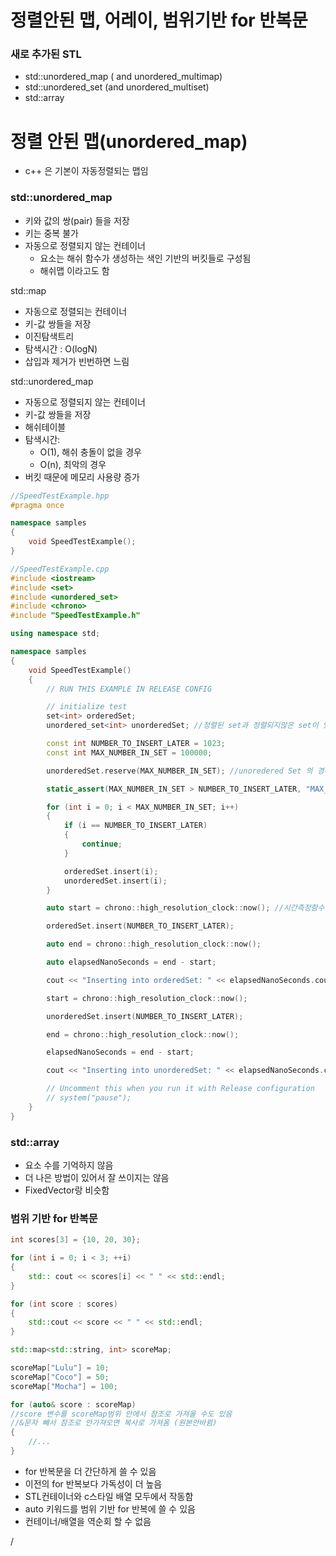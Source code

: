 # 정렬안된 맵, 어레이, 범위기반 for 반복문

### 새로 추가된 STL

- std::unordered_map ( and unordered_multimap)
- std::unordered_set (and unordered_multiset)
- std::array

# 정렬 안된 맵(unordered_map)

- c++ 은 기본이 자동정렬되는 맵임

### std::unordered_map

- 키와 값의 쌍(pair) 들을 저장
- 키는 중복 불가
- 자동으로 정렬되지 않는 컨테이너
    - 요소는 해쉬 함수가 생성하는 색인 기반의 버킷들로 구성됨
    - 해쉬맵 이라고도 함

std::map

- 자동으로 정렬되는 컨테이너
- 키-값 쌍들을 저장
- 이진탐색트리
- 탐색시간 : O(logN)
- 삽입과 제거가 빈번하면 느림

std::unordered_map

- 자동으로 정렬되지 않는 컨테이너
- 키-값  쌍들을 저장
- 해쉬테이블
- 탐색시간:
    - O(1), 해쉬 충돌이 없을 경우
    - O(n), 최악의 경우
- 버킷 때문에 메모리 사용량 증가

```cpp
//SpeedTestExample.hpp
#pragma once

namespace samples
{
	void SpeedTestExample();
}

//SpeedTestExample.cpp
#include <iostream>
#include <set>
#include <unordered_set>
#include <chrono>
#include "SpeedTestExample.h"

using namespace std;

namespace samples
{
	void SpeedTestExample()
	{
		// RUN THIS EXAMPLE IN RELEASE CONFIG

		// initialize test
		set<int> orderedSet;
		unordered_set<int> unorderedSet; //정렬된 set과 정렬되지않은 set이 있음

		const int NUMBER_TO_INSERT_LATER = 1023;
		const int MAX_NUMBER_IN_SET = 100000;

		unorderedSet.reserve(MAX_NUMBER_IN_SET); //unoredered Set 의 경우 reserve함수 있음.

		static_assert(MAX_NUMBER_IN_SET > NUMBER_TO_INSERT_LATER, "MAX_NUMBER_IN_SET should be greater than NUMBER_TO_INSERT");

		for (int i = 0; i < MAX_NUMBER_IN_SET; i++)
		{
			if (i == NUMBER_TO_INSERT_LATER)
			{
				continue;
			}

			orderedSet.insert(i);
			unorderedSet.insert(i);
		}

		auto start = chrono::high_resolution_clock::now(); //시간측정함수

		orderedSet.insert(NUMBER_TO_INSERT_LATER);

		auto end = chrono::high_resolution_clock::now();

		auto elapsedNanoSeconds = end - start;

		cout << "Inserting into orderedSet: " << elapsedNanoSeconds.count() << " ns" << endl;

		start = chrono::high_resolution_clock::now();

		unorderedSet.insert(NUMBER_TO_INSERT_LATER);

		end = chrono::high_resolution_clock::now();

		elapsedNanoSeconds = end - start;

		cout << "Inserting into unorderedSet: " << elapsedNanoSeconds.count() << " ns" << endl;

		// Uncomment this when you run it with Release configuration
		// system("pause"); 
	}
}
```

### std::array

- 요소 수를 기억하지 않음
- 더 나은 방법이 있어서 잘 쓰이지는 않음
- FixedVector랑 비슷함

### 범위 기반 for 반복문

```cpp
int scores[3] = {10, 20, 30};

for (int i = 0; i < 3; ++i)
{
	std:: cout << scores[i] << " " << std::endl;
}

for (int score : scores)
{
	std::cout << score << " " << std::endl;
}

std::map<std::string, int> scoreMap;

scoreMap["Lulu"] = 10;
scoreMap["Coco"] = 50;
scoreMap["Mocha"] = 100;

for (auto& score : scoreMap)
//score 변수를 scoreMap범위 안에서 참조로 가져올 수도 있음
//&문자 빼서 참조로 안가져오면 복사로 가져옴 (원본안바뀜)
{
	//...
}
```

- for 반복문을 더 간단하게 쓸 수 있음
- 이전의 for 반복보다 가독성이 더 높음
- STL컨테이너와 c스타일 배열 모두에서 작동함
- auto 키워드를 범위 기반 for 반복에 쓸 수 있음
- 컨테이너/배열을 역순회 할 수 없음

/